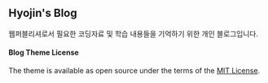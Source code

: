

## Hyojin's Blog

웹퍼블리셔로서 필요한 코딩자료 및 학습 내용들을 기억하기 위한 개인 블로그입니다.


#### Blog Theme License
The theme is available as open source under the terms of the [MIT License](http://opensource.org/licenses/MIT).
